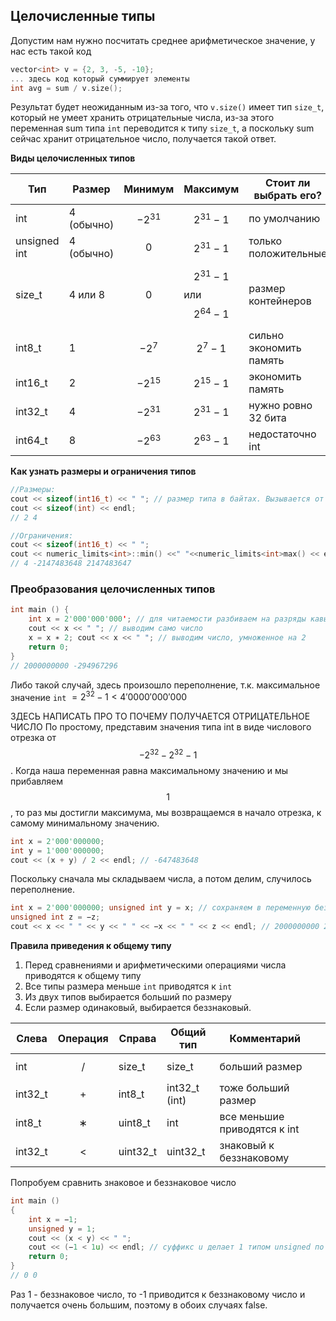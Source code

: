 ## Целочисленные типы
Допустим нам нужно посчитать среднее арифметическое значение, у нас есть такой код

```cpp
vector<int> v = {2, 3, -5, -10};
... здесь код который суммирует элементы
int avg = sum / v.size();
```

Результат будет неожиданным из-за того, что `v.size()` имеет тип `size_t`, который не умеет хранить отрицательные числа, из-за этого переменная sum типа `int` переводится к типу `size_t`, а поскольку sum сейчас хранит отрицательное число, получается такой ответ.

**Виды целочисленных типов**

| Тип          | Размер     | Минимум     | Максимум                          | Стоит ли выбрать его?   | 
| ------------ | ---------- | ----------- | --------------------------------- | ----------------------- |
| int          | 4 (обычно) | $$−2^{31}$$ | $$2^{31} − 1$$                    | по умолчанию            |
| unsigned int | 4 (обычно) | $$0$$       | $$2^{31} − 1$$                    | только положительные    |
| size_t       | 4 или 8    | $$0$$       | $$2^{31} − 1$$ или $$2^{64} − 1$$ | размер контейнеров      |
| int8_t       | 1          | $$−2^{7}$$  | $$2^{7} − 1$$                     | сильно экономить память |
| int16_t      | 2          | $$−2^{15}$$ | $$2^{15} − 1$$                    | экономить память        |
| int32_t      | 4          | $$−2^{31}$$ | $$2^{31} − 1$$                    | нужно ровно 32 бита     |
| int64_t      | 8          | $$−2^{63}$$ | $$2^{63} − 1$$                    | недостаточно int        |

**Как узнать размеры и ограничения типов**
```cpp
//Размеры:
cout << sizeof(int16_t) << " "; // размер типа в байтах. Вызывается от переменной 
cout << sizeof(int) << endl; 
// 2 4

//Ограничения:
cout << sizeof(int16_t) << " "; 
cout << numeric_limits<int>::min() <<" "<<numeric_limits<int>max() << endl;
// 4 -2147483648 2147483647
```

### Преобразования целочисленных типов
```cpp
int main () { 
	int x = 2'000'000'000'; // для читаемости разбиваем на разряды кавычками 
	cout << x << " "; // выводим само число 
	x = x ∗ 2; cout << x << " "; // выводим число, умноженное на 2 
	return 0; 
} 
// 2000000000 -294967296
```

Либо такой случай, здесь произошло переполнение, т.к. максимальное значение `int`  $= 2^{32}-1 < 4'0000'000'000$

ЗДЕСЬ НАПИСАТЬ ПРО ТО ПОЧЕМУ ПОЛУЧАЕТСЯ ОТРИЦАТЕЛЬНОЕ ЧИСЛО
По простому, представим значения типа int в виде числового отрезка от $$-2^{32} - 2^{32}-1$$. Когда наша переменная равна максимальному значению и мы прибавляем $$1$$, то раз мы достигли максимума, мы возвращаемся в начало отрезка, к самому минимальному значению.

```cpp
int x = 2'000'000000; 
int y = 1'000'000000; 
cout << (x + y) / 2 << endl; // -647483648
```

Поскольку сначала мы складываем числа, а потом делим, случилось переполнение.

```cpp
int x = 2'000'000000; unsigned int y = x; // сохраняем в переменную беззнакового типа 2000000000 
unsigned int z = −z; 
cout << x << " " << y << " " << −x << " " << z << endl; // 2000000000 2000000000 -2000000000 2294967296
```

**Правила приведения к общему типу**

1. Перед сравнениями и арифметическими операциями числа приводятся к общему типу 
2. Все типы размера меньше `int` приводятся к `int`
3. Из двух типов выбирается больший по размеру
4. Если размер одинаковый, выбирается беззнаковый.

| Слева   | Операция | Справа   | Общий тип     | Комментарий                  |     |
| ------- | -------- | -------- | ------------- | ---------------------------- | --- |
| int     | $$/$$    | size_t   | size_t        | больший размер               |     |
| int32_t | $$+$$    | int8_t   | int32_t (int) | тоже больший размер          |     |
| int8_t  | $$∗$$    | uint8_t  | int           | все меньшие приводятся к int |     |
| int32_t | $$ <$$   | uint32_t | uint32_t      | знаковый к беззнаковому      |     |

Попробуем сравнить знаковое и беззнаковое число

```cpp
int main () 
{ 
	int x = −1; 
	unsigned y = 1; 
	cout << (x < y) << " "; 
	cout << (−1 < 1u) << endl; // суффикс u делает 1 типом unsigned по умолчанию
	return 0; 
} 
// 0 0
```

Раз 1 - беззнаковое число, то -1 приводится к беззнаковому число и получается очень большим, поэтому в обоих случаях false.